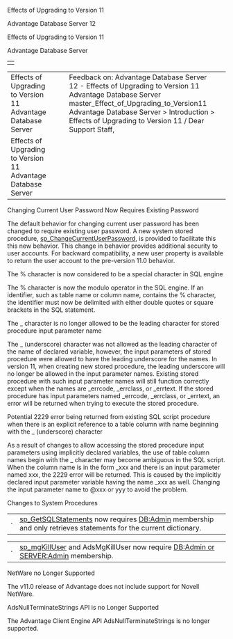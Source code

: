 Effects of Upgrading to Version 11




Advantage Database Server 12  

Effects of Upgrading to Version 11

Advantage Database Server

|  |
| --- |
|  |

|  |  |  |  |  |
| --- | --- | --- | --- | --- |
| Effects of Upgrading to Version 11  Advantage Database Server |  |  | Feedback on: Advantage Database Server 12 - Effects of Upgrading to Version 11 Advantage Database Server master\_Effect\_of\_Upgrading\_to\_Version11 Advantage Database Server > Introduction > Effects of Upgrading to Version 11 / Dear Support Staff, |  |
| Effects of Upgrading to Version 11  Advantage Database Server |  |  |  |  |

Changing Current User Password Now Requires Existing Password

The default behavior for changing current user password has been changed to require existing user password. A new system stored procedure, [sp\_ChangeCurrentUserPassword](master_sp_changecurrentuserpassword.htm), is provided to facilitate this this new behavior. This change in behavior provides additional security to user accounts. For backward compatibility, a new user property is available to return the user account to the pre-version 11.0 behavior.

The % character is now considered to be a special character in SQL engine

The % character is now the modulo operator in the SQL engine. If an identifier, such as table name or column name, contains the % character, the identifier must now be delimited with either double quotes or square brackets in the SQL statement.

The \_ character is no longer allowed to be the leading character for stored procedure input parameter name

The \_ (underscore) character was not allowed as the leading character of the name of declared variable, however, the input parameters of stored procedure were allowed to have the leading underscore for the names. In version 11, when creating new stored procedure, the leading underscore will no longer be allowed in the input parameter names. Existing stored procedure with such input parameter names will still function correctly except when the names are \_errcode, \_errclass, or \_errtext. If the stored procedure has input parameters named \_errcode, \_errclass, or \_errtext, an error will be returned when trying to execute the stored procedure.

Potential 2229 error being returned from existing SQL script procedure when there is an explicit reference to a table column with name beginning with the \_ (underscore) character

As a result of changes to allow accessing the stored procedure input parameters using implicitly declared variables, the use of table column names begin with the \_ character may become ambiguous in the SQL script. When the column name is in the form \_xxx and there is an input parameter named xxx, the 2229 error will be returned. This is caused by the implicitly declared input parameter variable having the name \_xxx as well. Changing the input parameter name to @xxx or yyy to avoid the problem.

Changes to System Procedures

|  |  |
| --- | --- |
| · | [sp\_GetSQLStatements](master_sp_getsqlstatements.htm) now requires [DB:Admin](master_database_base_roles.htm) membership and only retrieves statements for the current dictionary. |

|  |  |
| --- | --- |
| · | [sp\_mgKillUser](master_sp_mgkilluser.htm) and AdsMgKillUser now require [DB:Admin or SERVER:Admin](master_database_base_roles.htm) membership. |

NetWare no Longer Supported

The v11.0 release of Advantage does not include support for Novell NetWare.

AdsNullTerminateStrings API is no Longer Supported

The Advantage Client Engine API AdsNullTerminateStrings is no longer supported.